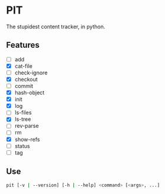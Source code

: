 # PIT

The stupidest content tracker, in python.

## Features

- [ ] add
- [x] cat-file
- [ ] check-ignore
- [x] checkout
- [ ] commit
- [x] hash-object
- [x] init
- [x] log
- [ ] ls-files
- [x] ls-tree
- [ ] rev-parse
- [ ] rm
- [x] show-refs
- [ ] status
- [ ] tag

## Use

```sh
pit [-v | --version] [-h | --help] <command> [<args>, ...]
```
